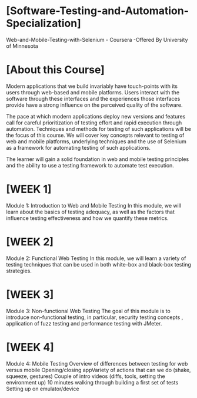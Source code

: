  # **[Software-Testing-and-Automation-Specialization]**
 Web-and-Mobile-Testing-with-Selenium  - Coursera -Offered By University of Minnesota

# **[About this Course]**
Modern applications that we build invariably have touch-points with its users through web-based and mobile platforms.  Users interact with the software through these interfaces and the experiences those interfaces provide have a strong influence on the perceived quality of the software.  

The pace at which modern applications deploy new versions and features call for careful prioritization of testing effort and rapid execution through automation. Techniques and methods for testing of such applications will be the focus of this course. We will cover key concepts relevant to testing of web and mobile platforms, underlying techniques and the use of Selenium as a framework for automating testing of such applications.

The learner will gain a solid foundation in web and mobile testing principles and the ability to use a testing framework to automate test execution.

# **[WEEK 1]**
Module 1: Introduction to Web and Mobile Testing
In this module, we will learn about the basics of testing adequacy, as well as the factors that influence testing effectiveness and how we quantify these metrics.

# **[WEEK 2]**
Module 2: Functional Web Testing
In this module, we will learn a variety of testing techniques that can be used in both white-box and black-box testing strategies.

# **[WEEK 3]**
Module 3: Non-functional Web Testing
The goal of this module is to introduce non-functional testing, in particular, security testing concepts , application of fuzz testing and performance testing with JMeter.

# **[WEEK 4]**   
Module 4: Mobile Testing
Overview of differences between testing for web versus mobile 
Opening/closing appVariety of actions that can we do (shake, squeeze, gestures) Couple of intro videos (diffs, tools, setting the environment up) 10 minutes walking through building a first set of tests Setting up on emulator/device 